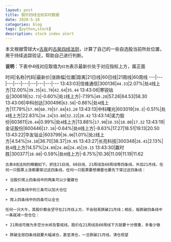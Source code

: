 ```yaml
---
layout: post
title: 股价四线法则实时数据
date: 2020-5-10
categories: blog
tags: [python,stock]
description: stock index alert
---
```



本文根据雪球大v[古泉](https://xueqiu.com/u/7148646888)的[古泉四线法则](https://xueqiu.com/7148646888/130498192)，计算了自己的一些自选股当前所处位置，用于持续追踪验证，帮助自己进行判断。

**说明**：下表中4线对应取值为`红色`表示最新价处于对应指标上方，属正面

时间|名称|代码|最新价|涨跌幅|位置|距离|21日线|60日线|21周线|60周线
---|---|---|---|---|---|---|---|---
13:43:03|信维通信|300136|`44.33`|2.07%|处`4`线上方|12.00%|`39.35`|`41.70`|`42.64`|`35.44`
13:43:06|寒锐钴业|300618|`52.73`|-0.60%|处`1`线上方|-7.19%|`49.28`|57.26|64.53|58.30
13:43:06|中科创达|300496|`63.56`|-0.86%|处`4`线上方|17.79%|`57.98`|`60.79`|`57.84`|`43.20`
13:43:13|中科曙光|603019|`39.3`|-0.51%|处`4`线上方|22.83%|`34.24`|`33.80`|`32.22`|`28.42`
13:43:14|诺力股份|603611|`20.44`|0.99%|处`4`线上方|13.88%|`17.90`|`18.55`|`18.08`|`17.32`
13:43:19|金证股份|600446|`17.16`|-0.64%|处`0`线上方|-8.63%|17.27|18.51|19.13|20.50
13:43:22|华友钴业|603799|`36.06`|1.01%|处`2`线上方|4.54%|`34.18`|36.70|38.37|`29.95`
13:43:27|长亮科技|300348|`26.41`|2.13%|处`4`线上方|14.57%|`24.89`|`24.86`|`24.45`|`19.15`
13:43:30|赢时胜|300377|`10.08`|-0.59%|处`0`线上方|-8.75%|10.36|11.09|11.19|11.62

```
古泉4线法则的精髓如下。抓住21日线、60日线、21周线及60周线等四条线，外加21月线，任何一只股票上涨都要穿过这四条线，任何一只股票要想爆雷也要先下穿过这四条线：

+ 当股价爬上四条线中的两条可以少量建仓

+ 爬上四条线中的三条可以加大仓位

+ 爬上四条线中的四条可以全仓

任何一只大牛，其股价都会坚守在21月线上方，不会轻易跌破21月线；相反，每跌破四条线中一条就减一些仓位：

+ 21周线可做为多空分水岭及警戒线，股价在21周线及60周线下方就要十分慎重，多看少做

+ 跌破全部四条线就要大幅减仓，甚至清仓，一旦跌破21月线，清仓观望
```